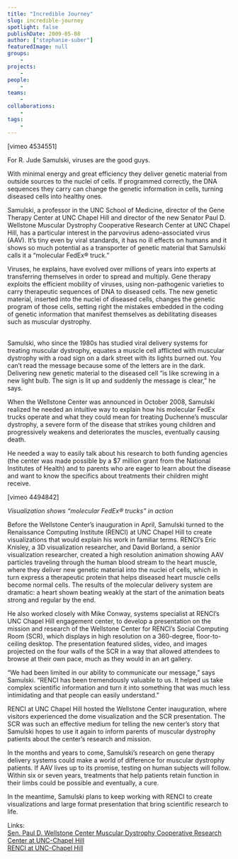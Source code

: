 ```yaml
---
title: "Incredible Journey"
slug: incredible-journey
spotlight: false
publishDate: 2009-05-08
author: ["stephanie-suber"]
featuredImage: null
groups:
    - 
projects:
    - 
people:
    - 
teams: 
    - 
collaborations:
    - 
tags:
    - 
---
```

<p>[vimeo 4534551]</p>

<p>For R. Jude Samulski, viruses are the good guys.</p>

<p>With minimal energy and great efficiency they deliver genetic material from outside sources to the nuclei of cells. If programmed correctly, the DNA sequences they carry can change the genetic information in cells, turning diseased cells into healthy ones.<!--more--></p>

<p>Samulski, a professor in the UNC School of Medicine, director of the Gene Therapy Center at UNC Chapel Hill and director of the new Senator Paul D. Wellstone Muscular Dystrophy Cooperative Research Center at UNC Chapel Hill, has a particular interest in the parvovirus adeno-associated virus (AAV). It’s tiny even by viral standards, it has no ill effects on humans and it shows so much potential as a transporter of genetic material that Samulski calls it a “molecular FedEx® truck.”</p>

<p>Viruses, he explains, have evolved over millions of years into experts at transferring themselves in order to spread and multiply. Gene therapy exploits the efficient mobility of viruses, using non-pathogenic varieties to carry therapeutic sequences of DNA to diseased cells. The new genetic material, inserted into the nuclei of diseased cells, changes the genetic program of those cells, setting right the mistakes embedded in the coding of genetic information that manifest themselves as debilitating diseases such as muscular dystrophy.</p>

<p><br />
 Samulski, who since the 1980s has studied viral delivery systems for treating muscular dystrophy, equates a muscle cell afflicted with muscular dystrophy with a road sign on a dark street with its lights burned out. You can’t read the message because some of the letters are in the dark. Delivering new genetic material to the diseased cell “is like screwing in a new light bulb. The sign is lit up and suddenly the message is clear,” he says.</p>

<p>When the Wellstone Center was announced in October 2008, Samulski realized he needed an intuitive way to explain how his molecular FedEx trucks operate and what they could mean for treating Duchenne’s muscular dystrophy, a severe form of the disease that strikes young children and progressively weakens and deteriorates the muscles, eventually causing death.</p>

<p>He needed a way to easily talk about his research to both funding agencies (the center was made possible by a $7 million grant from the National Institutes of Health) and to parents who are eager to learn about the disease and want to know the specifics about treatments their children might receive.</p>

<p>[vimeo 4494842]</p>

<p><em>Visualization shows “molecular FedEx® trucks” in action </em></p>

<p>Before the Wellstone Center’s inauguration in April, Samulski turned to the Renaissance Computing Institute (RENCI) at UNC Chapel Hill to create visualizations that would explain his work in familiar terms. RENCI’s Eric Knisley, a 3D visualization researcher, and David Borland, a senior visualization researcher, created a high resolution animation showing AAV particles traveling through the human blood stream to the heart muscle, where they deliver new genetic material into the nuclei of cells, which in turn express a therapeutic protein that helps diseased heart muscle cells become normal cells. The results of the molecular delivery system are dramatic: a heart shown beating weakly at the start of the animation beats strong and regular by the end.</p>

<p>He also worked closely with Mike Conway, systems specialist at RENCI’s UNC Chapel Hill engagement center, to develop a presentation on the mission and research of the Wellstone Center for RENCI’s Social Computing Room (SCR), which displays in high resolution on a 360-degree, floor-to-ceiling desktop. The presentation featured slides, video, and images projected on the four walls of the SCR in a way that allowed attendees to browse at their own pace, much as they would in an art gallery.</p>

<p>“We had been limited in our ability to communicate our message,” says Samulski. “RENCI has been tremendously valuable to us. It helped us take complex scientific information and turn it into something that was much less intimidating and that people can easily understand.”</p>

<p>RENCI at UNC Chapel Hill hosted the Wellstone Center inauguration, where visitors experienced the dome visualization and the SCR presentation. The SCR was such an effective medium for telling the new center’s story that Samulski hopes to use it again to inform parents of muscular dystrophy patients about the center’s research and mission.</p>

<p>In the months and years to come, Samulski’s research on gene therapy delivery systems could make a world of difference for muscular dystrophy patients. If AAV lives up to its promise, testing on human subjects will follow. Within six or seven years, treatments that help patients retain function in their limbs could be possible and eventually, a cure.</p>

<p>In the meantime, Samulski plans to keep working with RENCI to create visualizations and large format presentation that bring scientific research to life.</p>

<p><span class="head2">Links: </span><br />
 <a href="http://cfx.research.unc.edu/wellstone/" target="_blank">Sen. Paul D. Wellstone Center Muscular Dystrophy Cooperative Research Center at UNC-Chapel Hill</a> <br />
 <a href="http://unc.renci.org" target="_blank">RENCI at UNC-Chapel Hill </a></p>
